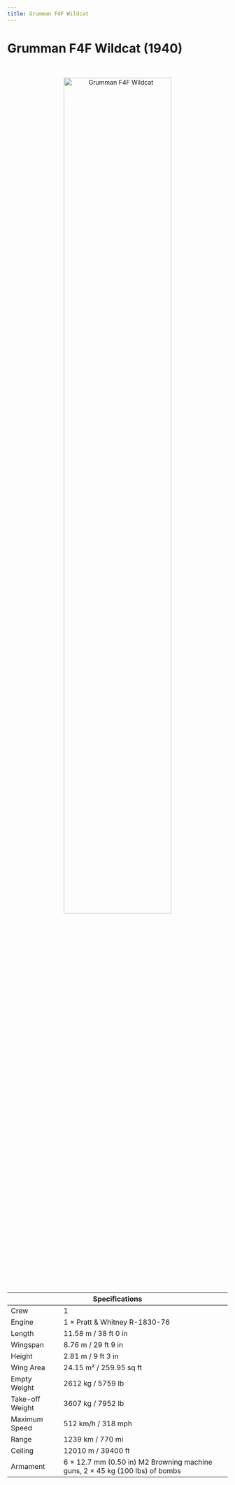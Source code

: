 ```yaml
---
title: Grumman F4F Wildcat
---
```


<h1 class="center-header">Grumman F4F Wildcat (1940)</h1>

<br>

<p align="center">
  <img src="../images/grumman_f4f_wildcat.jpg" alt="Grumman F4F Wildcat" width="70%">
</p>

<br>

<table class="table_component">
  <thead>
    <tr>
      <th colspan="2" class="header">Specifications</th>
    </tr>
  </thead>
  <tbody>
    <tr>
      <td>Crew</td>
      <td>1</td>
    </tr>
    <tr>
      <td>Engine</td>
      <td>1 × Pratt & Whitney R-1830-76</td>
    </tr>
    <tr>
      <td>Length</td>
      <td>11.58 m / 38 ft 0 in</td>
    </tr>
    <tr>
      <td>Wingspan</td>
      <td>8.76 m / 29 ft 9 in</td>
    </tr>
    <tr>
      <td>Height</td>
      <td>2.81 m / 9 ft 3 in</td>
    </tr>
    <tr>
      <td>Wing Area</td>
      <td>24.15 m² / 259.95 sq ft</td>
    </tr>
    <tr>
      <td>Empty Weight</td>
      <td>2612 kg / 5759 lb</td>
    </tr>
    <tr>
      <td>Take-off Weight</td>
      <td>3607 kg / 7952 lb</td>
    </tr>
    <tr>
      <td>Maximum Speed</td>
      <td>512 km/h / 318 mph</td>
    </tr>
    <tr>
      <td>Range</td>
      <td>1239 km / 770 mi</td>
    </tr>
    <tr>
      <td>Ceiling</td>
      <td>12010 m / 39400 ft</td>
    </tr>
    <tr>
      <td>Armament</td>
      <td>6 × 12.7 mm (0.50 in) M2 Browning machine guns, 2 × 45 kg (100 lbs) of bombs</td>
    </tr>
  </tbody>
</table>